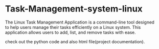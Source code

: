 # Task-Management-system-linux

The Linux Task Management Application is a command-line tool designed to help users manage their tasks efficiently on a Linux system. This application allows users to add, list, and remove tasks with ease.

check out the python code and also html file(project documentation).
